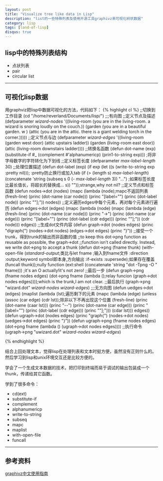 ```yaml
---
layout: post
title: "Visualize tree like data in Lisp"
description: "list的一些特殊列表及使用开源工具graphivz来可视化树状数据"
category: lisp
tags: [land-of-lisp]
disqus: true
---
```


## lisp中的特殊列表结构

- 点状列表
- pair
- circular list

***

## 可视化lisp数据

用graphviz把lisp中数据可视化的方法，代码如下：
{% highlight cl %}
;;切换到工作目录
(cd "/home/reverland/Documents/lisp/")
;;;有向图
;;定义节点及描述
(defparameter *wizard-nodes* '((living-room (you are in the living-room.
					     a wizard is snoring loudly on the couch.))
			       (garden (you are in a beautiful garden.
					w
				       )
				(attic (you are in the attic. there
					is a giant welding torch in the corner.)))))
;;定义节点与边
(defparameter *wizard-edges* '((living-room (garden west door)
				(attic upstairs ladder))
			       (garden (living-room east door))
			       (attic (living-room downstairs ladder))))
  ;;转换名函数
(defun dot-name (exp)
 (substitute-if #\_ (complement #'alphanumericp) (prin1-to-string exp)))
  ;将非字母数字的字符转化为下划线 
  ;;定义标签长度
(defparameter *max-label-length* 30)
  ;;处理位置描述
(defun dot-label (exp)
 (if exp
  (let ((s (write-to-string exp :pretty nil))); :pretty防止换行或加入tab
   (if (> (length s) *max-label-length*)
    (concatenate 'string 
     (subseq s 0 (- *max-label-length* 3)) "...")
    ;如果标签长度比最长值长，将超长的替换成...
    s))
  ""));strange,why not nil?
  ;;定义节点和标签函数
(defun nodes->dot (nodes)
 (mapc (lambda (node);mapc不返回列表
	(fresh-line)
	(princ (dot-name (car node)))
	(princ "[label=\"")
	(princ (dot-label node))
	(princ "\"];"))
  nodes))
  ;;定义遍历edges中每个元素，再对每个元素进行遍历
  (defun edges->dot (edges)
   (mapc (lambda (node)
	  (mapc (lambda (edge)
		 (fresh-line)
		 (princ (dot-name (car node)))
		 (princ "->")
		 (princ (dot-name (car edge)))
		 (princ "[label=\"")
		 (princ (dot-label (cdr edge)))
		 (princ "\"];"))
	   (cdr node)))
    edges))
  ;;生成dot文件内容
(defun graph->dot (nodes edges)
 (princ "digraph{")
 (nodes->dot nodes)
 (edges->dot edges)
 (princ "}"))
  ;;接受一个trunk，得到trunk的输出而非函数的值
  ;;to keep this dot->png function as reusable as possible, the graph->dot
  ;;function isn’t called directly. Instead, we write dot->png to accept a thunk
(defun dot->png (fname thunk)
 (with-open-file (*standard-output*;类比与let
		  fname ;输入到fname文件
		  :direction :output;keyword symbol即本身,方向输出
		  :if-exists :supersede);如果存在覆盖
  (funcall thunk));nully function
 (ext:shell (concatenate 'string "dot -Tpng -O " fname)))
;it's an O actually!it's not zero!
;;最后一步
(defun graph->png (fname nodes edges)
 (dot->png fname
  (lambda ();relay funcion
   (graph->dot nodes edges))));which is the trunk,I am not clear.
  ;;最后执行
  (graph->png "wizard.dot" *wizard-nodes* *wizard-edges*)
  ;;;无方向图
(defun uedges->dot (edges)
 (maplist (lambda (lst);遍历剩下的元素
	   (mapc (lambda (edge)
		  (unless (assoc (car edge) (cdr lst));除非以下不再出现这个位置
		   (fresh-line)
		   (princ (dot-name (caar lst)))
		   (princ "--")
		   (princ (dot-name (car edge)))
		   (princ "[label=\"")
		   (princ (dot-label (cdr edge)))
		   (princ "\"];")))
	    (cdar lst)))
  edges))
(defun ugraph->dot (nodes edges)
 (princ "graph{")
 (nodes->dot nodes)
 (uedges->dot edges)
 (princ "}"))
(defun ugraph->png (fname nodes edges)
 (dot->png fname
  (lambda ()
   (ugraph->dot nodes edges))))
  ;;执行命令
  (ugraph->png "uwizard.dot" *wizard-nodes* *wizard-edges*)

{% endhighlight %}

结合上回处理文本，觉得lisp在处理列表和文本时挺方便，虽然没有正则什么的。然后学习到lisp和unix环境交互还是比较方便的。

学会了一个生成文本数据的技术，把打印到终端而易于调试的输出包装成一个thunk，传递给其它函数。

学到了很多命令：

- cd(ext)
- substitute-if
- complement
- alphanumericp
- write-to-string
- subseq
- mapc
- maplist
- with-open-file
- funcall

***

## 参考资料

[graphivz中文使用指南](http://blog.openrays.org/blog.php?do=showone&tid=420)

